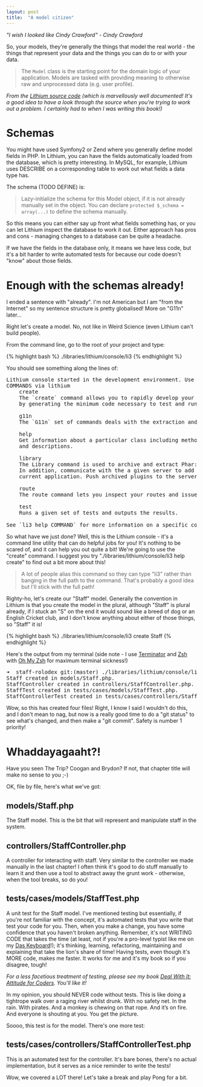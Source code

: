 ```yaml
---
layout: post
title:  "A model citizen"
---
```


_"I wish I looked like Cindy Crawford" - Cindy Crawford_

So, your models, they're generally the things that model the real world - the things that represent your data and the things you can do to or with your data.

> The `Model` class is the starting point for the domain logic of your application.
> Models are tasked with providing meaning to otherwise raw and unprocessed data (e.g.
> user profile).

_From the [Lithium source code](https://github.com/UnionOfRAD/lithium/blob/master/data/Model.php) (which is marvellously well documented! It's a good idea to have a look through the source when you're trying to work out a problem. I certainly had to when I was writing this book!)_

# Schemas

You might have used Symfony2 or Zend where you generally define model fields in PHP. In Lithium, you can have the fields automatically loaded from the database, which is pretty interesting. In MySQL, for example, Lithium uses DESCRIBE on a corresponding table to work out what fields a data type has.

The schema (TODO DEFINE) is:

> Lazy-initialize the schema for this Model object, if it is not already manually set in the object. You can declare `protected $_schema = array(...)` to define the schema manually.

So this means you can either say up front what fields something has, or you can let Lithium inspect the database to work it out. Either approach has pros and cons - managing changes to a database can be quite a headache.

If we have the fields in the database only, it means we have less code, but it's a bit harder to write automated tests for because our code doesn't "know" about those fields.

# Enough with the schemas already!

I ended a sentence with "already". I'm not American but I am "from the Internet" so my sentence structure is pretty globalised! More on "G11n" later...

Right let's create a model. No, not like in Weird Science (even Lithium can't build people).

From the command line, go to the root of your project and type:

{% highlight bash %}
./libraries/lithium/console/li3
{% endhighlight %}

You should see something along the lines of:

<pre>
Lithium console started in the development environment. Use the --env=environment key to alter this.
COMMANDS via lithium
    create
    The `create` command allows you to rapidly develop your models, views, controllers, and tests
    by generating the minimum code necessary to test and run your application.

    g11n
    The `G11n` set of commands deals with the extraction and merging of message templates.

    help
    Get information about a particular class including methods, properties,
    and descriptions.

    library
    The Library command is used to archive and extract Phar::GZ archives. Requires zlib extension.
    In addition, communicate with the a given server to add plugins and extensions to the
    current application. Push archived plugins to the server.

    route
    The route command lets you inspect your routes and issue requests against the router.

    test
    Runs a given set of tests and outputs the results.

See `li3 help COMMAND` for more information on a specific command.
</pre>

So what have we just done? Well, this is the Lithium console - it's a command line utility that can do helpful jobs for you! It's nothing to be scared of, and it can help you out quite a bit! We're going to use the "create" command. I suggest you try "./libraries/lithium/console/li3 help create" to find out a bit more about this!

> A lot of people alias this command so they can type "li3" rather than banging in the full path to the command. That's probably a good idea but I'll stick with the full path!

Righty-ho, let's create our "Staff" model. Generally the convention in Lithium is that you create the model in the plural, although "Staff" is plural already, if I stuck an "S" on the end it would sound like a breed of dog or an English Cricket club, and I don't know anything about either of those things, so "Staff" it is!

{% highlight bash %}
./libraries/lithium/console/li3 create Staff
{% endhighlight %}

Here's the output from my terminal (side note - I use [Terminator](http://gnometerminator.blogspot.co.uk/p/introduction.html) and [Zsh](http://www.zsh.org/) with [Oh My Zsh](https://github.com/robbyrussell/oh-my-zsh) for maximum terminal sickness!)

<pre>
➜  staff-rolodex git:(master) ./libraries/lithium/console/li3 create Staff
Staff created in models/Staff.php.
StaffController created in controllers/StaffController.php.
StaffTest created in tests/cases/models/StaffTest.php.
StaffControllerTest created in tests/cases/controllers/StaffControllerTest.php.
</pre>

Wow, so this has created four files! Right, I know I said I wouldn't do this, and I don't mean to nag, but now is a really good time to do a "git status" to see what's changed, and then make a "git commit". Safety is number 1 priority!

# Whaddayagaaht?!

Have you seen The Trip? Coogan and Brydon? If not, that chapter title will make no sense to you ;-)

OK, file by file, here's what we've got:

## models/Staff.php

The Staff model. This is the bit that will represent and manipulate staff in the system.

## controllers/StaffController.php

A controller for interacting with staff. Very similar to the controller we made manually in the last chapter! I often think it's good to do stuff manually to learn it and then use a tool to abstract away the grunt work - otherwise, when the tool breaks, so do you!

## tests/cases/models/StaffTest.php

A unit test for the Staff model. I've mentioned testing but essentially, if you're not familiar with the concept, it's automated tests that you write that test your code for you. Then, when you make a change, you have some confidence that you haven't broken anything. Remember, it's not WRITING CODE that takes the time (at least, not if you're a pro-level typist like me on my [Das Keyboard](http://shop.daskeyboard.com/)!); it's thinking, learning, refactoring, maintaining and explaining that take the lion's share of time! Having tests, even though it's MORE code, makes me faster. It works for me and it's my book so if you disagree, tough!

_For a less facetious treatment of testing, please see my book [Deal With It: Attitude for Coders](https://leanpub.com/dealwithit/). You'll like it!_

In my opinion, you should NEVER code without tests. This is like doing a tightrope walk over a raging river whilst drunk. With no safety net. In the rain. With pirates. And a monkey is chewing on that rope. And it’s on fire. And everyone is shouting at you. You get the picture.

Soooo, this test is for the model. There's one more test:

## tests/cases/controllers/StaffControllerTest.php

This is an automated test for the controller. It's bare bones, there's no actual implementation, but it serves as a nice reminder to write the tests!

Wow, we covered a LOT there! Let's take a break and play Pong for a bit.